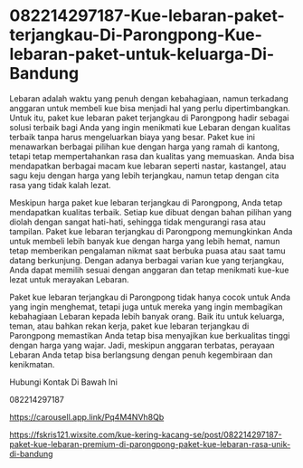 # 082214297187-Kue-lebaran-paket-terjangkau-Di-Parongpong-Kue-lebaran-paket-untuk-keluarga-Di-Bandung

Lebaran adalah waktu yang penuh dengan kebahagiaan, namun terkadang anggaran untuk membeli kue bisa menjadi hal yang perlu dipertimbangkan. Untuk itu, paket kue lebaran paket terjangkau di Parongpong hadir sebagai solusi terbaik bagi Anda yang ingin menikmati kue Lebaran dengan kualitas terbaik tanpa harus mengeluarkan biaya yang besar. Paket kue ini menawarkan berbagai pilihan kue dengan harga yang ramah di kantong, tetapi tetap mempertahankan rasa dan kualitas yang memuaskan. Anda bisa mendapatkan berbagai macam kue lebaran seperti nastar, kastangel, atau sagu keju dengan harga yang lebih terjangkau, namun tetap dengan cita rasa yang tidak kalah lezat.

Meskipun harga paket kue lebaran terjangkau di Parongpong, Anda tetap mendapatkan kualitas terbaik. Setiap kue dibuat dengan bahan pilihan yang diolah dengan sangat hati-hati, sehingga tidak mengurangi rasa atau tampilan. Paket kue lebaran terjangkau di Parongpong memungkinkan Anda untuk membeli lebih banyak kue dengan harga yang lebih hemat, namun tetap memberikan pengalaman nikmat saat berbuka puasa atau saat tamu datang berkunjung. Dengan adanya berbagai varian kue yang terjangkau, Anda dapat memilih sesuai dengan anggaran dan tetap menikmati kue-kue lezat untuk merayakan Lebaran.

Paket kue lebaran terjangkau di Parongpong tidak hanya cocok untuk Anda yang ingin menghemat, tetapi juga untuk mereka yang ingin membagikan kebahagiaan Lebaran kepada lebih banyak orang. Baik itu untuk keluarga, teman, atau bahkan rekan kerja, paket kue lebaran terjangkau di Parongpong memastikan Anda tetap bisa menyajikan kue berkualitas tinggi dengan harga yang wajar. Jadi, meskipun anggaran terbatas, perayaan Lebaran Anda tetap bisa berlangsung dengan penuh kegembiraan dan kenikmatan.

Hubungi Kontak Di Bawah Ini

082214297187

https://carousell.app.link/Pq4M4NVh8Qb

https://fskris121.wixsite.com/kue-kering-kacang-se/post/082214297187-paket-kue-lebaran-premium-di-parongpong-paket-kue-lebaran-rasa-unik-di-bandung
